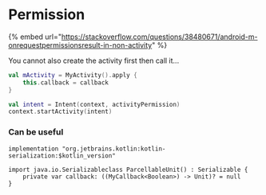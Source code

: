 # Permission

{% embed url="https://stackoverflow.com/questions/38480671/android-m-onrequestpermissionsresult-in-non-activity" %}

You cannot also create the activity first then call it...

```kotlin
val mActivity = MyActivity().apply {    
    this.callback = callback
}

val intent = Intent(context, activityPermission)
context.startActivity(intent)
```

### Can be useful

```
implementation "org.jetbrains.kotlin:kotlin-serialization:$kotlin_version"
```

```
import java.io.Serializableclass ParcellableUnit() : Serializable { 
    private var callback: ((MyCallback<Boolean>) -> Unit)? = null
}
```
